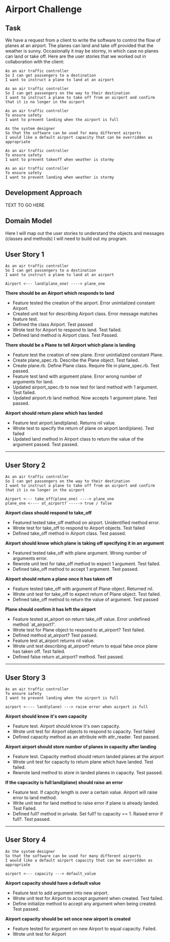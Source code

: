 # Airport Challenge

Task
-----

We have a request from a client to write the 
software to control the flow of planes at an airport. 
The planes can land and take off provided that the weather 
is sunny. Occasionally it may be stormy, in which case 
no planes can land or take off.  Here are the user stories 
that we worked out in collaboration with the client:

```
As an air traffic controller 
So I can get passengers to a destination 
I want to instruct a plane to land at an airport

As an air traffic controller 
So I can get passengers on the way to their destination 
I want to instruct a plane to take off from an airport and confirm that it is no longer in the airport

As an air traffic controller 
To ensure safety 
I want to prevent landing when the airport is full 

As the system designer
So that the software can be used for many different airports
I would like a default airport capacity that can be overridden as appropriate

As an air traffic controller 
To ensure safety 
I want to prevent takeoff when weather is stormy 

As an air traffic controller 
To ensure safety 
I want to prevent landing when weather is stormy 
```

## Development Approach 

TEXT TO GO HERE

## Domain Model

Here I will map out the user stories to understand the objects and messages (classes and methods)
I will need to build out my program.

## User Story 1

```
As an air traffic controller 
So I can get passengers to a destination 
I want to instruct a plane to land at an airport
```

```
Airport <--- land(plane_one) ----> plane_one
```

**There should be an Airport which responds to land**
 - Feature tested the creation of the airport. Error unintialized constant Airport.
 - Created unit test for describing Airport class. Error message matches feature test.
 - Defined the class Airport. Test passed
 - Wrote test for Airport to respond to land. Test failed.
 - Defined land method is Airport class. Test Passed.

**There should be a Plane to tell Airport which plane is landing**

 - Feature test the creation of new plane. Error unintialized constant Plane.
 - Create plane_spec.rb. Describe the Plane object. Test failed.
 - Create plane.rb. Define Plane class. Require file in plane_spec.rb. Test passed.
 - Feature test land with argument plane. Error wrong number of arguments for land.
 - Updated airport_spec.rb to now test for land method with 1 argument. Test failed.
 - Updated airport.rb land method. Now accepts 1 argument plane. Test passed.

 **Airport should return plane which has landed**
  
  - Feature test airport.land(plane). Returns nil value.
  - Wrote test to specify the return of plane on airport.land(plane). Test failed
  - Updated land method in Airport class to return the value of the argument passed. Test passed.
---
  ## User Story 2
```
As an air traffic controller 
So I can get passengers on the way to their destination 
I want to instruct a plane to take off from an airport and confirm that it is no longer in the airport
```

```
Airport <--- take_off(plane_one) ----> plane_one
plane_one <---- at_airport? -----> true / false
```

**Airport class should respond to take_off**
 - Featured tested take_off method on airport. Unidentified method error.
 - Wrote test for take_off to respond to Airport objects. Test failed
 - Defined take_off method in Airport class. Test passed.

**Airport should know which plane is taking off specifying it in an argument** 
 - Featured tested take_off with plane argument. Wrong number of arguments error.
 - Rewrote unit test for take_off method to expect 1 argument. Test failed.
 - Defined take_off method to accept 1 argument. Test passed. 

 **Airport should return a plane once it has taken off**

 - Feature tested take_off with argument of Plane object. Returned nil.
 - Wrote unit test for take_off to expect return of Plane object. Test failed. 
 - Defined take_off method to return the value of argument. Test passed

 **Plane should confirm it has left the airport**

 - Feature tested at_airport on return take_off value. Error undefined method `at_airport?'.
 - Wrote test for Plane object to respond to at_airport? Test failed. 
 - Defined method at_airport? Test passed.
 - Feature test at_airport returns nil value.
 - Wrote unit test describing at_airport? return to equal false once plane has taken off. Test failed.
 - Defined false return at_airport? method. Test passed. 
---
## User Story 3

```
As an air traffic controller 
To ensure safety 
I want to prevent landing when the airport is full 
```
```
airport <---- land(plane) ---> raise error when airport is full
```

**Airport should know it's own capacity**
 - Feature test. Airport should know it's own capacity.
 - Wrote unit test for Airport objects to respond to capacity. Test failed
 - Defined capacity method as an attribute with attr_reader. Test passed. 

 **Airport airport should store number of planes in capacity after landing**
 - Feature test. Capacity method should return landed planes at the airport
 - Wrote unit test for capacity to return plane which have landed. Test failed.
 - Rewrote land method to store in landed planes in capacity. Test passed. 

**If the capcacity is full land(plane) should raise an error** 
 - Feature test. If capcity length is over a certain value. Airport will raise error to land method.
 - Write unit test for land method to raise error if plane is already landed. Test Failed.
 - Defined full? method in private. Set full? to capacity == 1. Raised error if full?. Test passed.
---
 ## User Story 4
```
As the system designer
So that the software can be used for many different airports
I would like a default airport capacity that can be overridden as appropriate
```

```
airport <--- capacity ---> default_value
```

**Airport capacity should have a default value**
 - Feature test to add argument into new airport. 
 - Wrote unit test for Airport to accept argument when created. Test failed.
 - Define initialize method to accept any argument when being created. Test passed.


**Airport capacity should be set once new airport is created**
- Feature tested for argument on new Airport to equal capacity. Failed.
- Wrote unit test for Airport


